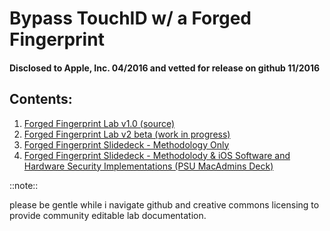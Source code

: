 # Bypass TouchID w/ a Forged Fingerprint
#### Disclosed to Apple, Inc. 04/2016 and vetted for release on github 11/2016

## Contents:
1. [Forged Fingerprint Lab v1.0 (source)](https://github.com/ivydigitalstorm/BypassTouchID/tree/master/Bypass_TouchID_Lab)
1. [Forged Fingerprint Lab v2 beta (work in progress)](https://github.com/ivydigitalstorm/BypassTouchID/tree/master/Bypass_TouchID_Lab)
1. [Forged Fingerprint Slidedeck - Methodology Only](https://github.com/ivydigitalstorm/BypassTouchID/blob/master/_WS02-01-Bypass_Touch_ID_With_A_Forged_Fingerprint_-_Ivy_Thomas.pdf)
1. [Forged Fingerprint Slidedeck - Methodolody & iOS Software and Hardware Security Implementations (PSU MacAdmins Deck)](https://github.com/ivydigitalstorm/BypassTouchID/blob/master/_PSU_2015-Bypass_TouchID_With_A_Forged_Fingerprint-J_Ivy_Thomas_v1.pdf)

::note::

please be gentle while i navigate github and creative commons licensing to provide community editable lab documentation.
